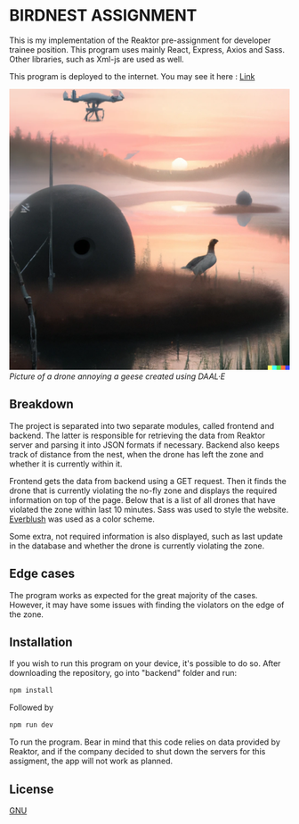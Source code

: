 # BIRDNEST ASSIGNMENT

This is my implementation of the Reaktor pre-assignment for developer trainee position. This program uses mainly React, Express, Axios and Sass. Other libraries, such as Xml-js are used as well.

This program is deployed to the internet. You may see it here : [Link](https://birdnest-9t8t.onrender.com/)


![Alt text](/frontend/public/logo192.png)
*Picture of a drone annoying a geese created using DAAL·E*

## Breakdown

The project is separated into two separate modules, called frontend and backend. The latter is responsible for retrieving the data from Reaktor server and parsing it into JSON formats if necessary. Backend also keeps track of distance from the nest, when the drone has left the zone and whether it is currently within it.

Frontend gets the data from backend using a GET request. Then it finds the drone that is currently violating the no-fly zone and displays the required information on top of the page. Below that is a list of all drones that have violated the zone within last 10 minutes. Sass was used to style the website. [Everblush](https://github.com/Everblush) was used as a color scheme.

Some extra, not required information is also displayed, such as last update in the database and whether the drone is currently violating the zone.

## Edge cases

The program works as expected for the great majority of the cases. However, it may have some issues with finding the violators on the edge of the zone.

## Installation

If you wish to run this program on your device, it's possible to do so. After downloading the repository, go into "backend" folder and run:

```powershell
npm install
```
Followed by

```powershell
npm run dev
```

To run the program. Bear in mind that this code relies on data provided by Reaktor, and if the company decided to shut down the servers for this assigment, the app will not work as planned.


## License

[GNU](https://choosealicense.com/licenses/gpl-3.0/)
